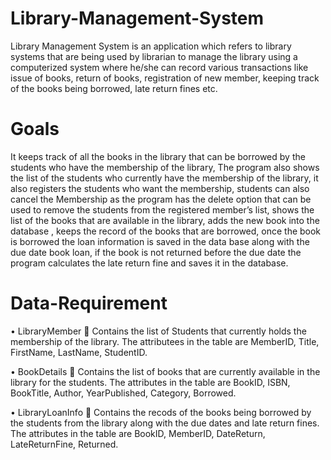 # Library-Management-System
Library Management System  is an application which refers to library systems that are being used by librarian to manage the library using a computerized system where he/she can
record various transactions like issue of books, return of books, registration of new member, keeping track of the books being borrowed, late return fines etc. 

# Goals
It keeps track of all the books in the library that can be borrowed by the students who have the membership of the library, The program also shows  the list of the students who currently have the membership of the library, it also registers the students who want the membership, students can also cancel the Membership as the program has the delete option that can be used to remove the students from the registered member’s list, shows the list of the books that are available in the library, adds the new book into the database , keeps the record of the books that are borrowed, once the book is borrowed the loan information is saved in the data base along with the due date book loan, if the book is not returned before the due date the program calculates the late return fine and saves it in the database.

# Data-Requirement
•	LibraryMember
	Contains the list of Students that currently holds the membership of the library. The attributees in the table are MemberID, Title, FirstName, LastName, StudentID.

•	BookDetails
	Contains the list of books that are currently available in the library for the students. The attributes in the table are BookID, ISBN, BookTitle, Author, YearPublished, Category, Borrowed.

•	LibraryLoanInfo
	Contains the recods of the books being borrowed by the students from the library along with the due dates and late return fines. The attributes in the table are BookID, MemberID, DateReturn, LateReturnFine, Returned.
